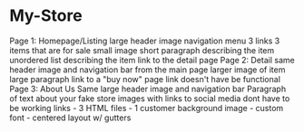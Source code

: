 # My-Store
Page 1: Homepage/Listing  large header image navigation menu 3 links  3 items that are for sale small image short paragraph describing the item unordered list describing the item link to the detail page Page 2: Detail  same header image and navigation bar from the main page larger image of item large paragraph link to a "buy now" page link doesn't have be functional Page 3: About Us  Same large header image and navigation bar Paragraph of text about your fake store images with links to social media dont have to be working links    - 3 HTML files  - 1 customer background image  - custom font  - centered layout w/ gutters
